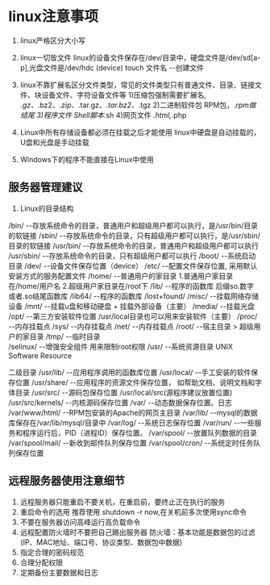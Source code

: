 # linux注意事项

1. linux严格区分大小写

2. linux一切皆文件
  linux的设备文件保存在/dev/目录中，硬盘文件是/dev/sd[a-p],光盘文件是/dev/hdc   (device)
  touch 文件名              --创建文件

3. linux不靠扩展名区分文件类型，常见的文件类型只有普通文件、目录、链接文件、块设备文件、字符设备文件等
  1)压缩包强制需要扩展名, *.gz、*.bz2、*.zip、*.tar.gz、*.tar.bz2、*.tgz
  2)二进制软件包 RPM包，*.rpm做结尾
  3)程序文件 Shell脚本*.sh
  4)网页文件 *.html,*.php
  
4. Linux中所有存储设备都必须在挂载之后才能使用
    linux中硬盘是自动挂载的，U盘和光盘是手动挂载

5. Windows下的程序不能直接在Linux中使用

## 服务器管理建议

1. Linux的目录结构

/bin/             --存放系统命令的目录，普通用户和超级用户都可以执行，是/usr/bin/目录的软链接
/sbin/            --存放系统命令的目录，只有超级用户都可以执行，是/usr/sbin/目录的软链接
/usr/bin/         --存放系统命令的目录，普通用户和超级用户都可以执行
/usr/sbin/        --存放系统命令的目录，只有超级用户都可以执行
/boot/            --系统启动目录
/dev/             --设备文件保存位置（device）
/etc/             --配置文件保存位置, 采用默认安装方式的服务配置文件
/home/            --普通用户的家目录   1.普通用户家目录在/home/用户名  2.超级用户家目录在/root下
/lib/             --程序的函数库    后缀so.数字   或者.so结尾函数库
/lib64/           --程序的函数库
/lost+found/
/misc/            --挂载网络存储设备
/mnt/             --挂载u盘和移动硬盘    + 挂载外部设备（主要）
/media/           --挂载光盘
/opt/             --第三方安装软件位置   /usr/local目录也可以用来安装软件（主要）
/proc/            --内存挂载点
/sys/             --内存挂载点
/net/             --内存挂载点
/root/            --宿主目录  > 超级用户的家目录
/tmp/             --临时目录  
/selinux/         --增强安全组件 用来限制root权限
/usr/             --系统资源目录   UNIX Software Resource   

二级目录
/usr/lib/           --应用程序调用的函数库位置
/usr/local/         --手工安装的软件保存位置
/usr/share/         --应用程序的资源文件保存位置， 如帮助文档、说明文档和字体目录
/usr/src/           --源码包保存位置   /usr/local/src(源程序建议放置位置)
/usr/src/kernels/   --内核源码保存位置
/var/               --动态数据保存位置。日志
/var/www/html/      --RPM包安装的Apache的网页主目录
/var/lib/           --mysql的数据库保存在/var/lib/mysql/目录中
/var/log/           --系统日志保存位置
/var/run/           --一些服务和程序运行后，PID（进程ID）保存位置。
/var/spool/         --放置队列数据的目录
/var/spool/mail/    --新收到邮件队列保存位置
/var/spool/cron/    --系统定时任务队列保存位置

## 远程服务器使用注意细节

1. 远程服务器只能重启不要关机，在重启前，要终止正在执行的服务
2. 重启命令的选用        推荐使用  shutdown -r now,在关机前多次使用sync命令
3. 不要在服务器访问高峰运行高负载命令
4. 远程配置防火墙时不要把自己踢出服务器
  防火墙：基本功能是数据包的过滤(IP、MAC地址、端口号、协议类型、数据包中数据)
5. 指定合理的密码规范
6. 合理分配权限
7. 定期备份主要数据和日志